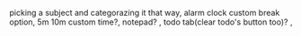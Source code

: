 picking a subject and categorazing it that way, alarm clock custom break option, 5m 10m custom time?, notepad? , todo tab(clear todo's button too)? , 
